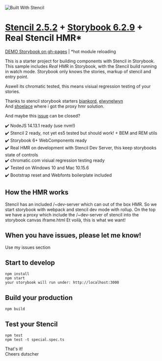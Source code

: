 ![Built With Stencil](https://img.shields.io/badge/-Built%20With%20Stencil-16161d.svg?logo=data%3Aimage%2Fsvg%2Bxml%3Bbase64%2CPD94bWwgdmVyc2lvbj0iMS4wIiBlbmNvZGluZz0idXRmLTgiPz4KPCEtLSBHZW5lcmF0b3I6IEFkb2JlIElsbHVzdHJhdG9yIDE5LjIuMSwgU1ZHIEV4cG9ydCBQbHVnLUluIC4gU1ZHIFZlcnNpb246IDYuMDAgQnVpbGQgMCkgIC0tPgo8c3ZnIHZlcnNpb249IjEuMSIgaWQ9IkxheWVyXzEiIHhtbG5zPSJodHRwOi8vd3d3LnczLm9yZy8yMDAwL3N2ZyIgeG1sbnM6eGxpbms9Imh0dHA6Ly93d3cudzMub3JnLzE5OTkveGxpbmsiIHg9IjBweCIgeT0iMHB4IgoJIHZpZXdCb3g9IjAgMCA1MTIgNTEyIiBzdHlsZT0iZW5hYmxlLWJhY2tncm91bmQ6bmV3IDAgMCA1MTIgNTEyOyIgeG1sOnNwYWNlPSJwcmVzZXJ2ZSI%2BCjxzdHlsZSB0eXBlPSJ0ZXh0L2NzcyI%2BCgkuc3Qwe2ZpbGw6I0ZGRkZGRjt9Cjwvc3R5bGU%2BCjxwYXRoIGNsYXNzPSJzdDAiIGQ9Ik00MjQuNywzNzMuOWMwLDM3LjYtNTUuMSw2OC42LTkyLjcsNjguNkgxODAuNGMtMzcuOSwwLTkyLjctMzAuNy05Mi43LTY4LjZ2LTMuNmgzMzYuOVYzNzMuOXoiLz4KPHBhdGggY2xhc3M9InN0MCIgZD0iTTQyNC43LDI5Mi4xSDE4MC40Yy0zNy42LDAtOTIuNy0zMS05Mi43LTY4LjZ2LTMuNkgzMzJjMzcuNiwwLDkyLjcsMzEsOTIuNyw2OC42VjI5Mi4xeiIvPgo8cGF0aCBjbGFzcz0ic3QwIiBkPSJNNDI0LjcsMTQxLjdIODcuN3YtMy42YzAtMzcuNiw1NC44LTY4LjYsOTIuNy02OC42SDMzMmMzNy45LDAsOTIuNywzMC43LDkyLjcsNjguNlYxNDEuN3oiLz4KPC9zdmc%2BCg%3D%3D&colorA=16161d&style=flat-square)

# [Stencil 2.5.2](https://stenciljs.com/) + [Storybook 6.2.9](https://storybook.js.org/) + Real Stencil HMR*

[DEMO Storybook on gh-pages](https://dutscher.github.io/stencil-storybook/) | *hot module reloading

This is a starter project for building components with Stencil in Storybook.
This sample includes _Real_ HMR in Storybook, with the Stencil build running in watch mode.
Storybook only knows the stories, markup of stencil and entry point.

Aswell its chromatic tested, this means visiual regression testing of your stories.

Thanks to stencil storybook starters [bjankord](https://github.com/bjankord/stencil-storybook-boilerplate), [elwynelwyn](https://github.com/elwynelwyn/stencilbook-ding)<br/>
And [shoelace](https://github.com/shoelace-style/shoelace) where i got the proxy hmr solution.

And maybe this [issue](https://github.com/storybookjs/storybook/issues/4600) can be closed?

✔️ NodeJS 14.13.1 ready (use nvm!)<br/>
✔️ Stencil 2 ready, not yet es5 tested but should work! + BEM and REM utils<br/>
✔️ Storybook 6+ WebComponents ready<br/>
✔️ Real HMR on development with Stencil Dev Server, this keep storybooks state of controls<br/>
✔️ chromatic.com visiual regression testing ready<br/>
✔️ Tested on Windows 10 and Mac 10.15.6<br/>
✔️ Bootstrap reset and Webfonts boilerplate included<br/>

## How the HMR works

Stencil has an included /~dev-server which can out of the box HMR.
So we start storybook with webpack and stencil dev mode with rollup.
On the top we have a proxy which include the /~dev-server of stencil into the storybook canvas iframe.html
Et voilà, this is what we want!

## When you have issues, please let me know!

Use my issues section

## Start to develop

`npm install`<br/>
`npm start`<br/>
`your storybook will run under: http://localhost:3000`

## Build your production

`npm build`

## Test your Stencil

`npm test`<br/>
`npm test -t special.spec.ts`

That's it!<br/>
Cheers dutscher
